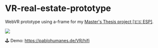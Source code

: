 # VR-real-estate-prototype
WebVR prototype using a-frame for my <a href="http://hdl.handle.net/10609/127666" target="_blank">Master's Thesis project [🇪🇸 ESP]</a>.

<img src="https://pablohumanes.de/wordpress/wp-content/uploads/2021/02/humanes_pablo_TFM_thumb_2021.gif"></img>

🕹 Demo: https://pablohumanes.de/VR/hifi
